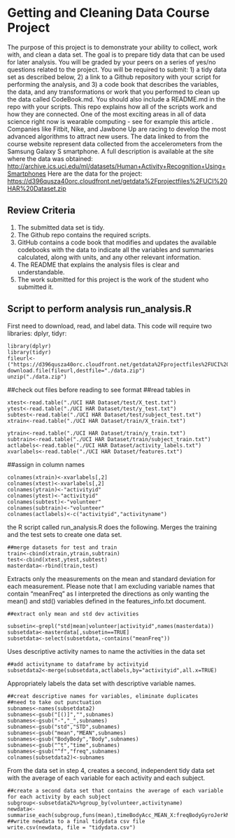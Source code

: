 # Getting and Cleaning Data Course Project

The purpose of this project is to demonstrate your ability to collect, work with, and clean a data set. The goal is to prepare tidy data that can be used for later analysis. You will be graded by your peers on a series of yes/no questions related to the project. You will be required to submit: 1) a tidy data set as described below, 2) a link to a Github repository with your script for performing the analysis, and 3) a code book that describes the variables, the data, and any transformations or work that you performed to clean up the data called CodeBook.md. You should also include a README.md in the repo with your scripts. This repo explains how all of the scripts work and how they are connected.
One of the most exciting areas in all of data science right now is wearable computing - see for example this article . Companies like Fitbit, Nike, and Jawbone Up are racing to develop the most advanced algorithms to attract new users. The data linked to from the course website represent data collected from the accelerometers from the Samsung Galaxy S smartphone. A full description is available at the site where the data was obtained:
http://archive.ics.uci.edu/ml/datasets/Human+Activity+Recognition+Using+Smartphones 
Here are the data for the project:
https://d396qusza40orc.cloudfront.net/getdata%2Fprojectfiles%2FUCI%20HAR%20Dataset.zip 


## Review Criteria

1.	The submitted data set is tidy. 
2.	The Github repo contains the required scripts.
3.	GitHub contains a code book that modifies and updates the available codebooks with the data to indicate all the variables and summaries calculated, along with units, and any other relevant information.
4.	The README that explains the analysis files is clear and understandable.
5.	The work submitted for this project is the work of the student who submitted it.


## Script to perform analysis run_analysis.R

First need to download, read, and label data.
This code will require two libraries: dplyr, tidyr:

```
library(dplyr)
library(tidyr)
fileurl<-("https://d396qusza40orc.cloudfront.net/getdata%2Fprojectfiles%2FUCI%20HAR%20Dataset.zip")
download.file(fileurl,destfile="./data.zip")
unzip("./data.zip")
```
##check out files before reading to see format
##read tables in
```
xtest<-read.table("./UCI HAR Dataset/test/X_test.txt")
ytest<-read.table("./UCI HAR Dataset/test/y_test.txt")
subtest<-read.table("./UCI HAR Dataset/test/subject_test.txt")
xtrain<-read.table("./UCI HAR Dataset/train/X_train.txt")

ytrain<-read.table("./UCI HAR Dataset/train/y_train.txt")
subtrain<-read.table("./UCI HAR Dataset/train/subject_train.txt")
actlabels<-read.table("./UCI HAR Dataset/activity_labels.txt")
xvarlabels<-read.table("./UCI HAR Dataset/features.txt")
```
##assign in column names
```
colnames(xtrain)<-xvarlabels[,2]
colnames(xtest)<-xvarlabels[,2]
colnames(ytrain)<-"activityid"
colnames(ytest)<-"activityid"
colnames(subtest)<-"volunteer"
colnames(subtrain)<-"volunteer"
colnames(actlabels)<-c("activityid","activityname")
```


the R script called run_analysis.R does the following. 
Merges the training and the test sets to create one data set.
```
##merge datasets for test and train
train<-cbind(xtrain,ytrain,subtrain)
test<-cbind(xtest,ytest,subtest)
masterdata<-rbind(train,test)
```
Extracts only the measurements on the mean and standard deviation for each measurement.
Please note that I am excluding variable names that contain “meanFreq” as I interpreted the directions as only wanting the mean() and std() variables defined in the features_info.txt document.  
```
##extract only mean and std dev activities

subsetin<-grepl("std|mean|volunteer|activityid",names(masterdata))
subsetdata<-masterdata[,subsetin==TRUE]
subsetdata<-select(subsetdata,-contains("meanFreq"))
```
Uses descriptive activity names to name the activities in the data set
```
##add activityname to dataframe by activityid
subsetdata2<-merge(subsetdata,actlabels,by="activityid",all.x=TRUE)
```
Appropriately labels the data set with descriptive variable names. 
```
##creat descriptive names for variables, eliminate duplicates
##need to take out punctuation
subnames<-names(subsetdata2)
subnames<-gsub("[()]","",subnames)
subnames<-gsub("-","_",subnames)
subnames<-gsub("std","STD",subnames)
subnames<-gsub("mean","MEAN",subnames)
subnames<-gsub("BodyBody","Body",subnames)
subnames<-gsub("^t","time",subnames)
subnames<-gsub("^f","freq",subnames)
colnames(subsetdata2)<-subnames
```
From the data set in step 4, creates a second, independent tidy data set with the average of each variable for each activity and each subject.
```
##create a second data set that contains the average of each variable for each activity by each subject
subgroup<-subsetdata2%>%group_by(volunteer,activityname)
newdata<-summarise_each(subgroup,funs(mean),timeBodyAcc_MEAN_X:freqBodyGyroJerkMag_STD)
##write newdata to a final tidydata csv file
write.csv(newdata, file = "tidydata.csv")
```

